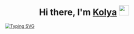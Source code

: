 <h1 align="center">Hi there, I'm <a href="https://github.com/NikolayBerezhnoy" target="_blank">Kolya</a> 
<img src="https://github.com/blackcater/blackcater/raw/main/images/Hi.gif" height="32"/></h1>

[![Typing SVG](https://readme-typing-svg.demolab.com/?lines=First+line+of+text;Second+line+of+text)](https://git.io/typing-svg)


<!--
**NikolayBerezhnoy/NikolayBerezhnoy** is a ✨ _special_ ✨ repository because its `README.md` (this file) appears on your GitHub profile.

Here are some ideas to get you started:

- 🌱 I’m currently learning python, c#/c++
- 👯 I’m looking to collaborate on ...
- 🤔 I’m looking for help with ...
- 💬 Ask me about ...
- 📫 How to reach me: m<a href="mailto:bernikolay09@gmail.com">mail</a>
- ⚡ Portfolio: ...
-->
